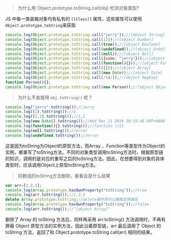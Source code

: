 > 为什么用 Object.prototype.toString.call(obj) 检测对象类型?

JS 中每一类装箱对象均有私有的 `[[Class]]` 属性，这些属性可以使用 `Object.prototype.toString`来获取
```js
console.log(Object.prototype.toString.call("jerry"));//[object String]
console.log(Object.prototype.toString.call(12));//[object Number]
console.log(Object.prototype.toString.call(true));//[object Boolean]
console.log(Object.prototype.toString.call(undefined));//[object Undefined]
console.log(Object.prototype.toString.call(null));//[object Null]
console.log(Object.prototype.toString.call({name: "jerry"}));//[object Object]
console.log(Object.prototype.toString.call(function(){}));//[object Function]
console.log(Object.prototype.toString.call([]));//[object Array]
console.log(Object.prototype.toString.call(new Date));//[object Date]
console.log(Object.prototype.toString.call(/\d/));//[object RegExp]
function Person(){};
console.log(Object.prototype.toString.call(new Person));//[object Object]
```

> 为什么不直接用 `obj.toString()` 呢？
```js
console.log("jerry".toString());//jerry
console.log((1).toString());//1
console.log([1,2].toString());//1,2
console.log(new Date().toString());//Wed Dec 21 2016 20:35:48 GMT+0800 (中国标准时间)
console.log(function(){}.toString());//function (){}
console.log(null.toString());//error
console.log(undefined.toString());//error
```

这是因为toString为Object的原型方法，而Array 、Function等类型作为Object的实例，都重写了toString方法。不同的对象类型调用toString方法时，根据原型链的知识，调用的是对应的重写之后的toString方法。因此，在想要得到对象的具体类型时，应该调用Object上原型toString方法。

> 将数组的toString方法删除，看看会是什么结果
```js
var arr=[1,2,3];
console.log(Array.prototype.hasOwnProperty("toString"));//true
console.log(arr.toString());//1,2,3
delete Array.prototype.toString;//delete操作符可以删除实例属性
console.log(Array.prototype.hasOwnProperty("toString"));//false
console.log(arr.toString());//"[object Array]"
```
删除了 Array 的 toString 方法后，同样再采用 arr.toString() 方法调用时，不再有屏蔽 Object 原型方法的实例方法，因此沿着原型链，arr 最后调用了 Object 的 toString 方法，返回了和 Object.prototype.toString.call(arr) 相同的结果。